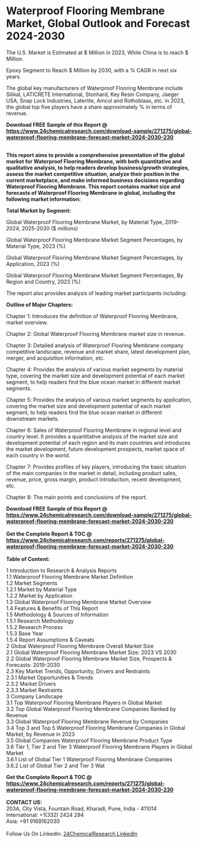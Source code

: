 <h1>Waterproof Flooring Membrane Market, Global Outlook and Forecast 2024-2030</h1><p>
The U.S. Market is Estimated at $ Million in 2023, While China is to reach $ Million.</p><p>
Epoxy Segment to Reach $ Million by 2030, with a % CAGR in next six years.</p><p>
The global key manufacturers of Waterproof Flooring Membrane include Silikal, LATICRETE International, Stonhard, Key Resin Company, Jaeger USA, Snap Lock Industries, Laterlite, Amcol and Rothoblaas, etc. in 2023, the global top five players have a share approximately % in terms of revenue.</p><div><b>Download FREE Sample of this Report @ 
            <a href="https://www.24chemicalresearch.com/download-sample/271275/global-waterproof-flooring-membrane-forecast-market-2024-2030-230">
            https://www.24chemicalresearch.com/download-sample/271275/global-waterproof-flooring-membrane-forecast-market-2024-2030-230</a></b></div><br><p>
<strong>This report aims to provide a comprehensive presentation of the global market for Waterproof Flooring Membrane, with both quantitative and qualitative analysis, to help readers develop business/growth strategies, assess the market competitive situation, analyze their position in the current marketplace, and make informed business decisions regarding Waterproof Flooring Membrane. This report contains market size and forecasts of Waterproof Flooring Membrane in global, including the following market information:</strong>
</p><p>
<strong>Total Market by Segment:</strong></p><p>
Global Waterproof Flooring Membrane Market, by Material Type, 2019-2024, 2025-2030 ($ millions)</p><p>
Global Waterproof Flooring Membrane Market Segment Percentages, by Material Type, 2023 (%)</p><p>
</p><p>
Global Waterproof Flooring Membrane Market Segment Percentages, by Application, 2023 (%)</p><p>
</p><p>
Global Waterproof Flooring Membrane Market Segment Percentages, By Region and Country, 2023 (%)</p><p>
</p><p>
The report also provides analysis of leading market participants including:</p><p>
</p><p>
</p><p>
</p><p><strong>Outline of Major Chapters:</strong></p><p>
</p><p>Chapter 1: Introduces the definition of Waterproof Flooring Membrane, market overview.</p><p>
Chapter 2: Global Waterproof Flooring Membrane market size in revenue.</p><p>
Chapter 3: Detailed analysis of Waterproof Flooring Membrane company competitive landscape, revenue and market share, latest development plan, merger, and acquisition information, etc.</p><p>
Chapter 4: Provides the analysis of various market segments by material type, covering the market size and development potential of each market segment, to help readers find the blue ocean market in different market segments.</p><p>
Chapter 5: Provides the analysis of various market segments by application, covering the market size and development potential of each market segment, to help readers find the blue ocean market in different downstream markets.</p><p>
Chapter 6: Sales of Waterproof Flooring Membrane in regional level and country level. It provides a quantitative analysis of the market size and development potential of each region and its main countries and introduces the market development, future development prospects, market space of each country in the world.</p><p>
Chapter 7: Provides profiles of key players, introducing the basic situation of the main companies in the market in detail, including product sales, revenue, price, gross margin, product introduction, recent development, etc.</p><p>
Chapter 8: The main points and conclusions of the report.</p><div><b>Download FREE Sample of this Report @ 
            <a href="https://www.24chemicalresearch.com/download-sample/271275/global-waterproof-flooring-membrane-forecast-market-2024-2030-230">
            https://www.24chemicalresearch.com/download-sample/271275/global-waterproof-flooring-membrane-forecast-market-2024-2030-230</a></b></div><br><div><b>Get the Complete Report & TOC @ 
            <a href="https://www.24chemicalresearch.com/reports/271275/global-waterproof-flooring-membrane-forecast-market-2024-2030-230">
            https://www.24chemicalresearch.com/reports/271275/global-waterproof-flooring-membrane-forecast-market-2024-2030-230</a></b></div><br>
            <b>Table of Content:</b><p>1 Introduction to Research & Analysis Reports<br />
    1.1 Waterproof Flooring Membrane Market Definition<br />
    1.2 Market Segments<br />
        1.2.1 Market by Material Type<br />
        1.2.2 Market by Application<br />
    1.3 Global Waterproof Flooring Membrane Market Overview<br />
    1.4 Features & Benefits of This Report<br />
    1.5 Methodology & Sources of Information<br />
        1.5.1 Research Methodology<br />
        1.5.2 Research Process<br />
        1.5.3 Base Year<br />
        1.5.4 Report Assumptions & Caveats<br />
2 Global Waterproof Flooring Membrane Overall Market Size<br />
    2.1 Global Waterproof Flooring Membrane Market Size: 2023 VS 2030<br />
    2.2 Global Waterproof Flooring Membrane Market Size, Prospects & Forecasts: 2019-2030<br />
    2.3 Key Market Trends, Opportunity, Drivers and Restraints<br />
        2.3.1 Market Opportunities & Trends<br />
        2.3.2 Market Drivers<br />
        2.3.3 Market Restraints<br />
3 Company Landscape<br />
    3.1 Top Waterproof Flooring Membrane Players in Global Market<br />
    3.2 Top Global Waterproof Flooring Membrane Companies Ranked by Revenue<br />
    3.3 Global Waterproof Flooring Membrane Revenue by Companies<br />
    3.4 Top 3 and Top 5 Waterproof Flooring Membrane Companies in Global Market, by Revenue in 2023<br />
    3.5 Global Companies Waterproof Flooring Membrane Product Type<br />
    3.6 Tier 1, Tier 2 and Tier 3 Waterproof Flooring Membrane Players in Global Market<br />
        3.6.1 List of Global Tier 1 Waterproof Flooring Membrane Companies<br />
        3.6.2 List of Global Tier 2 and Tier 3 Wat</p><div><b>Get the Complete Report & TOC @ 
            <a href="https://www.24chemicalresearch.com/reports/271275/global-waterproof-flooring-membrane-forecast-market-2024-2030-230">
            https://www.24chemicalresearch.com/reports/271275/global-waterproof-flooring-membrane-forecast-market-2024-2030-230</a></b></div><br><b>CONTACT US:</b><br>
            203A, City Vista, Fountain Road, Kharadi, Pune, India - 411014<br>
            International: +1(332) 2424 294<br>
            Asia: +91 9169162030 <br><br>
            Follow Us On LinkedIn: <a href="https://www.linkedin.com/company/24chemicalresearch/">24ChemicalResearch LinkedIn</a>
